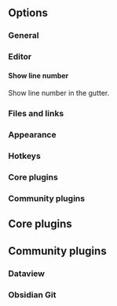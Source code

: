 
## Options

### General

### Editor

#### Show line number
Show line number in the gutter.

### Files and links

### Appearance

### Hotkeys

### Core plugins

### Community plugins


## Core plugins

## Community plugins

### Dataview

### Obsidian Git


